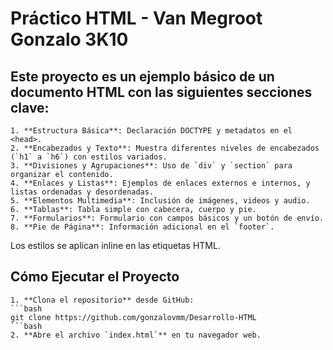 # Práctico HTML - Van Megroot Gonzalo 3K10

## Este proyecto es un ejemplo básico de un documento HTML con las siguientes secciones clave:

    1. **Estructura Básica**: Declaración DOCTYPE y metadatos en el <head>.
    2. **Encabezados y Texto**: Muestra diferentes niveles de encabezados (`h1` a `h6`) con estilos variados.
    3. **Divisiones y Agrupaciones**: Uso de `div` y `section` para organizar el contenido.
    4. **Enlaces y Listas**: Ejemplos de enlaces externos e internos, y listas ordenadas y desordenadas.
    5. **Elementos Multimedia**: Inclusión de imágenes, videos y audio.
    6. **Tablas**: Tabla simple con cabecera, cuerpo y pie.
    7. **Formularios**: Formulario con campos básicos y un botón de envío.
    8. **Pie de Página**: Información adicional en el `footer`.

Los estilos se aplican inline en las etiquetas HTML.

## Cómo Ejecutar el Proyecto

    1. **Clona el repositorio** desde GitHub:
    ```bash
    git clone https://github.com/gonzalovmm/Desarrollo-HTML
    ```bash
    2. **Abre el archivo `index.html`** en tu navegador web.